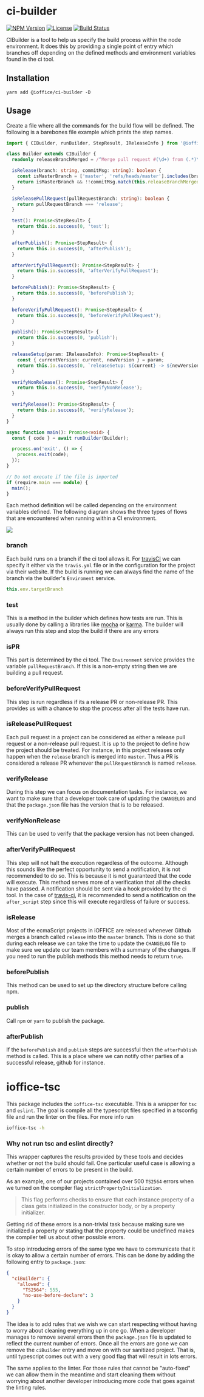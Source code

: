 # ci-builder

[![NPM Version](https://img.shields.io/npm/v/@ioffice/ci-builder.svg)](https://www.npmjs.com/package/@ioffice/ci-builder)
[![License](https://img.shields.io/npm/l/@ioffice/ci-builder.svg)](LICENSE)
[![Build Status](https://travis-ci.com/iOffice/ci-builder-eslib.svg?branch=master)](https://travis-ci.com/iOffice/ci-builder-eslib)

CIBuilder is a tool to help us specify the build process within the node environment. It does this
by providing a single point of entry which branches off depending on the defined methods and 
environment variables found in the ci tool.

## Installation

```
yarn add @ioffice/ci-builder -D
```

## Usage

Create a file where all the commands for the build flow will be defined. The following is a
barebones file example which prints the step names.

```typescript
import { CIBuilder, runBuilder, StepResult, IReleaseInfo } from '@ioffice/ci-builder';

class Builder extends CIBuilder {
  readonly releaseBranchMerged = /^Merge pull request #(\d+) from (.*)\/release(.*)/;

  isRelease(branch: string, commitMsg: string): boolean {
    const isMasterBranch = ['master', 'refs/heads/master'].includes(branch);
    return isMasterBranch && !!commitMsg.match(this.releaseBranchMerged);
  }

  isReleasePullRequest(pullRequestBranch: string): boolean {
    return pullRequestBranch === 'release';
  }

  test(): Promise<StepResult> {
    return this.io.success(0, 'test');
  }

  afterPublish(): Promise<StepResult> {
    return this.io.success(0, 'afterPublish');
  }

  afterVerifyPullRequest(): Promise<StepResult> {
    return this.io.success(0, 'afterVerifyPullRequest');
  }

  beforePublish(): Promise<StepResult> {
    return this.io.success(0, 'beforePublish');
  }

  beforeVerifyPullRequest(): Promise<StepResult> {
    return this.io.success(0, 'beforeVerifyPullRequest');
  }

  publish(): Promise<StepResult> {
    return this.io.success(0, 'publish');
  }

  releaseSetup(param: IReleaseInfo): Promise<StepResult> {
    const { currentVersion: current, newVersion } = param;
    return this.io.success(0, `releaseSetup: ${current} -> ${newVersion}`);
  }

  verifyNonRelease(): Promise<StepResult> {
    return this.io.success(0, 'verifyNonRelease');
  }

  verifyRelease(): Promise<StepResult> {
    return this.io.success(0, 'verifyRelease');
  }
}

async function main(): Promise<void> {
  const { code } = await runBuilder(Builder);

  process.on('exit', () => {
    process.exit(code);
  });
}

// Do not execute if the file is imported
if (require.main === module) {
  main();
}
```

Each method definition will be called depending on the environment variables defined. The following
diagram shows the three types of flows that are encountered when running within a CI environment.

![](src/readme/ciBuilderFlow.svg)

### branch

Each build runs on a branch if the ci tool allows it. For [travisCI](https://docs.travis-ci.com/user/customizing-the-build/#building-specific-branches)
we can specify it either via the `travis.yml` file or in the configuration for the project via
their website. If the build is running we can always find the name of the branch via the builder's
`Enviroment` service.

```typescript
this.env.targetBranch
```

### test

This is a method in the builder which defines how tests are run. This is usually done by
calling a libraries like [mocha](https://mochajs.org/) or [karma](https://karma-runner.github.io/latest/index.html).
The builder will always run this step and stop the build if there are any errors

### isPR

This part is determined by the ci tool. The `Environment` service provides the variable 
`pullRequestBranch`. If this is a non-empty string then we are building a pull request.

### beforeVerifyPullRequest

This step is run regardless if its a release PR or non-release PR. This provides us with a chance
to stop the process after all the tests have run.

### isReleasePullRequest

Each pull request in a project can be considered as either a release pull request or a non-release
pull request. It is up to the project to define how the project should be treated. For instance,
in this project releases only happen when the `release` branch is merged into `master`. Thus a PR
is considered a release PR whenever the `pullRequestBranch` is named `release`.

### verifyRelease

During this step we can focus on documentation tasks. For instance, we want to make sure that a
developer took care of updating the `CHANGELOG` and that the `package.json` file has the version
that is to be released.

### verifyNonRelease

This can be used to verify that the package version has not been changed.

### afterVerifyPullRequest

This step will not halt the execution regardless of the outcome. Although this sounds like the
perfect opportunity to send a notification, it is not recommended to do so. This is because it is
not guaranteed that the code will execute. This method serves more of a verification that all the 
checks have passed. A notification should be sent via a hook provided by the ci tool. In the case of
[travis-ci](https://docs.travis-ci.com/user/job-lifecycle/), it is recommended to send a
notification on the `after_script` step since this will execute regardless of failure or success.

### isRelease

Most of the ecmaScript projects in iOFFICE are released whenever Github merges a branch called
`release` into the `master` branch. This is done so that during each release we can take the time
to update the `CHANGELOG` file to make sure we update our team members with a summary of the
changes. If you need to run the publish methods this method needs to return `true`.

### beforePublish

This method can be used to set up the directory structure before calling npm.

### publish

Call `npm` or `yarn` to publish the package.

### afterPublish

If the `beforePublish` and `publish` steps are successful then the `afterPublish` method is
called. This is a place where we can notify other parties of a successful release, github for
instance.

# ioffice-tsc

This package includes the `ioffice-tsc` executable. This is a wrapper for `tsc` and `eslint`. The
goal is compile all the typescript files specified in a tsconfig file and run the linter on the
files. For more info run

```bash
ioffice-tsc -h
```

### Why not run tsc and eslint directly?

This wrapper captures the results provided by these tools and decides whether or not the build
should fail. One particular useful case is allowing a certain number of errors to be present in
the build.

As an example, one of our projects contained over 500 `TS2564` errors when we turned on the
compiler flag `strictPropertyInitialization`.

> This flag performs checks to ensure that each instance property of a class gets initialized in
> the constructor body, or by a property initializer.

Getting rid of these errors is a non-trivial task because making sure we initialized a property or
stating that the property could be undefined makes the compiler tell us about other possible errors.

To stop introducing errors of the same type we have to communicate that it is okay to allow a
certain number of errors. This can be done by adding the following entry to `package.json`:

```json
{
  "ciBuilder": {
    "allowed": {
      "TS2564": 555,
      "no-use-before-declare": 3
    }
  }
}
```

The idea is to add rules that we wish we can start respecting without having to worry about
cleaning everything up in one go. When a developer manages to remove several errors then the 
`package.json` file is updated to reflect the current number of errors. Once all the errors are gone
we can remove the `ciBuilder` entry and move on with our sanitized project. That is, until
typescript comes out with a very good flag that will result in lots errors.

The same applies to the linter. For those rules that cannot be "auto-fixed" we can allow them
in the meantime and start cleaning them without worrying about another developer introducing more
code that goes against the linting rules.
